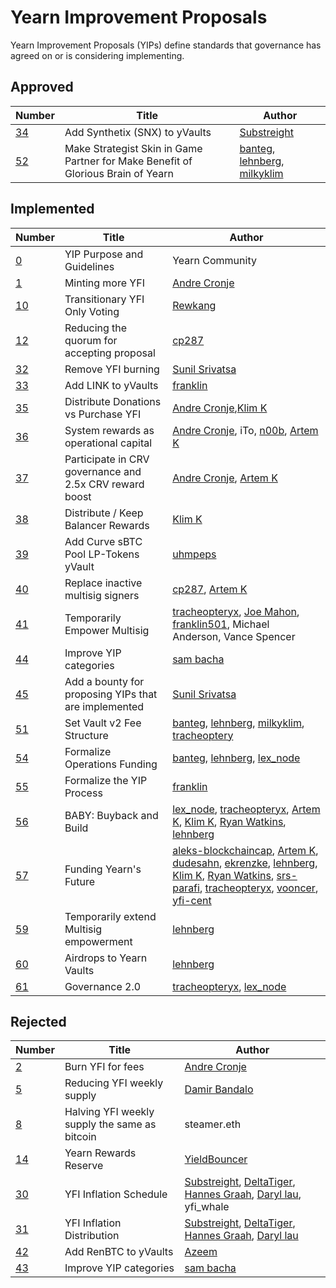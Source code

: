# Yearn Improvement Proposals 

Yearn Improvement Proposals (YIPs) define standards that governance has agreed on or is considering implementing.

## Approved

|Number|Title|Author|
|------|-----|------|
|[34](https://yips.yearn.finance/YIPS/yip-34)|Add Synthetix (SNX) to yVaults|[Substreight](https://github.com/substreight)|
|[52](https://yips.yearn.finance/YIPS/yip-52)|Make Strategist Skin in Game Partner for Make Benefit of Glorious Brain of Yearn|[banteg](https://github.com/banteg), [lehnberg](https://github.com/lehnberg), [milkyklim](https://github.com/milkyklim)|

## Implemented

|Number|Title|Author|
|------|-----|------|
|[0](https://yips.yearn.finance/YIPS/yip-0)|YIP Purpose and Guidelines|Yearn Community|
|[1](https://yips.yearn.finance/YIPS/yip-1)|Minting more YFI|[Andre Cronje](https://github.com/andrecronje)|
|[10](https://yips.yearn.finance/YIPS/yip-10)|Transitionary YFI Only Voting|[Rewkang](https://github.com/rewkang)|
|[12](https://yips.yearn.finance/YIPS/yip-12)|Reducing the quorum for accepting proposal|[cp287](https://github.com/illlefr4u)|
|[32](https://yips.yearn.finance/YIPS/yip-32)|Remove YFI burning|[Sunil Srivatsa](https://github.com/alphastorm)|
|[33](https://yips.yearn.finance/YIPS/yip-33)|Add LINK to yVaults|[franklin](https://github.com/franklin501)|
|[35](https://yips.yearn.finance/YIPS/yip-35)|Distribute Donations vs Purchase YFI|[Andre Cronje](https://github.com/andrecronje),[Klim K](https://github.com/milkyklim)|
|[36](https://yips.yearn.finance/YIPS/yip-36)|System rewards as operational capital|[Andre Cronje](https://github.com/andrecronje), iTo, [n00b](https://github.com/jchi18), [Artem K](https://github.com/banteg)|
|[37](https://yips.yearn.finance/YIPS/yip-37)|Participate in CRV governance and 2.5x CRV reward boost|[Andre Cronje](https://github.com/andrecronje), [Artem K](https://github.com/banteg)|
|[38](https://yips.yearn.finance/YIPS/yip-38)|Distribute / Keep Balancer Rewards|[Klim K](https://github.com/milkyklim)|
|[39](https://yips.yearn.finance/YIPS/yip-39)|Add Curve sBTC Pool LP-Tokens yVault|[uhmpeps](https://github.com/az)|
|[40](https://yips.yearn.finance/YIPS/yip-40)|Replace inactive multisig signers|[cp287](https://github.com/illlefr4u), [Artem K](https://github.com/banteg)|
|[41](https://yips.yearn.finance/YIPS/yip-41)|Temporarily Empower Multisig|[tracheopteryx](https://github.com/tracheopteryx), [Joe Mahon](https://github.com/Substreight), [franklin501](https://github.com/franklin501), Michael Anderson, Vance Spencer|
|[44](https://yips.yearn.finance/YIPS/yip-44)|Improve YIP categories|[sam bacha](sam@freighttrust.com)|
|[45](https://yips.yearn.finance/YIPS/yip-45)|Add a bounty for proposing YIPs that are implemented|[Sunil Srivatsa](https://github.com/alphastorm)|
|[51](https://yips.yearn.finance/YIPS/yip-51)|Set Vault v2 Fee Structure|[banteg](https://github.com/banteg), [lehnberg](https://github.com/lehnberg), [milkyklim](https://github.com/milkyklim), [tracheoptery](https://github.com/tracheopteryx)|
|[54](https://yips.yearn.finance/YIPS/yip-54)|Formalize Operations Funding|[banteg](https://github.com/banteg), [lehnberg](https://github.com/lehnberg), [lex_node](https://github.com/lex_node)|[milkyklim](https://github.com/milkyklim), [tracheopteryx](https://github.com/tracheopteryx)|
|[55](https://gov.yearn.finance/t/yip-55-formalize-the-yip-process/7959/7)|Formalize the YIP Process|[franklin](https://github.com/franklin501)|
|[56](https://snapshot.org/#/yearn/proposal/Qmb6gBzjvgLMazSrQQGVcjutLNdkVyM2Lh6yckMzdoaHWZ)|BABY: Buyback and Build|[lex_node](https://github.com/lex_node), [tracheopteryx](https://github.com/tracheopteryx), [Artem K](https://github.com/banteg), [Klim K](https://github.com/milkyklim), [Ryan Watkins](https://twitter.com/RyanWatkins_), [lehnberg](https://github.com/lehnberg)|
|[57](https://snapshot.org/#/yearn/proposal/QmX8oYTSkaXSARYZn7RuQzUufW9bVVQtwJ3zxurWrquS9a)| Funding Yearn's Future| [aleks-blockchaincap](https://gov.yearn.finance/u/aleks-blockchaincap/summary), [Artem K](https://github.com/banteg), [dudesahn](https://twitter.com/dudesahn), [ekrenzke](https://gov.yearn.finance/u/ekrenzke), [lehnberg](https://github.com/lehnberg), [Klim K](https://github.com/milkyklim), [Ryan Watkins](https://twitter.com/RyanWatkins_), [srs-parafi](https://gov.yearn.finance/u/srs-parafi/summary), [tracheopteryx](https://github.com/tracheopteryx), [vooncer](https://gov.yearn.finance/u/vooncer/summary), [yfi-cent](https://gov.yearn.finance/u/yfi-cent/summary)|
|[59](https://snapshot.org/#/yearn/proposal/QmdRCXH6BQpNcucoZqAtS5hQKjckE2428qiZoWjxmJXbs3)|Temporarily extend Multisig empowerment|[lehnberg](https://github.com/lehnberg)|
|[60](https://snapshot.org/#/ybaby.eth/proposal/QmNqAqRKMFcoRjaRYAKCVETij6sjJ4S1293kbpYDMVvcjB)|Airdrops to Yearn Vaults|[lehnberg](https://github.com/lehnberg)|
|[61](https://snapshot.org/#/ybaby.eth/proposal/QmSMyYeKrRpnA7Xn56o2NtbCUzxmhzCupL7LxMA1reXxq4)|Governance 2.0|[tracheopteryx](https://github.com/tracheopteryx), [lex_node](https://github.com/lex_node)|

## Rejected

|Number|Title|Author|
|------|-----|------|
|[2](https://yips.yearn.finance/YIPS/yip-2)|Burn YFI for fees	|[Andre Cronje](https://github.com/andrecronje)|
|[5](https://yips.yearn.finance/YIPS/yip-5)|Reducing YFI weekly supply|[Damir Bandalo](https://github.com/sikiriki12)|
|[8](https://yips.yearn.finance/YIPS/yip-8)|Halving YFI weekly supply the same as bitcoin|steamer.eth|
|[14](https://yips.yearn.finance/YIPS/yip-14)|Yearn Rewards Reserve	|[YieldBouncer](https://github.com/yieldbouncer)|
|[30](https://yips.yearn.finance/YIPS/yip-30)|YFI Inflation Schedule|[Substreight](https://github.com/substreight), [DeltaTiger](https://github.com/deltatigernz), [Hannes Graah](https://github.com/Graadient), [Daryl lau](https://github.com/Daryllautk), yfi_whale|
|[31](https://yips.yearn.finance/YIPS/yip-31)|YFI Inflation Distribution|[Substreight](https://github.com/substreight), [DeltaTiger](https://github.com/deltatigernz), [Hannes Graah](https://github.com/Graadient), [Daryl lau](https://github.com/Daryllautk)|
|[42](https://yips.yearn.finance/YIPS/yip-42)|Add RenBTC to yVaults|[Azeem](https://github.com/zu-ctrl)|
|[43](https://yips.yearn.finance/YIPS/yip-43)|Improve YIP categories|[sam bacha](sam@freighttrust.com)|
